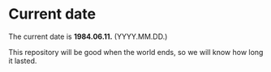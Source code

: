 # Current date

The current date is **1984.06.11.** (YYYY.MM.DD.)

This repository will be good when the world ends, so we will know how long it lasted.